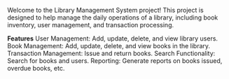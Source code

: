 Welcome to the Library Management System project! This project is designed to help manage the daily operations of a library, including book inventory, user management, and transaction processing.

<b>Features</b>
User Management: Add, update, delete, and view library users.
Book Management: Add, update, delete, and view books in the library.
Transaction Management: Issue and return books.
Search Functionality: Search for books and users.
Reporting: Generate reports on books issued, overdue books, etc.

